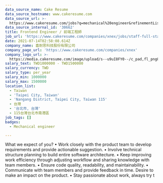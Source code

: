 ```yaml
---
data_source_name: Cake Resume
data_source_hostname: www.cakeresume.com
data_source_url: >-
  https://www.cakeresume.com/jobs?q=mechanical%20engineer&refinementList%5Blang_name%5D%5B0%5D=English&refinementList%5Bsalary_type%5D=per_year&range%5Bsalary_range%5D%5Bmin%5D=1000000&page=3
data_source_internal_id: '30662'
title: Frontend Engineer / 前端工程師
job_url: 'https://www.cakeresume.com/companies/xnex/jobs/staff-full-stack-engineer'
date: 2021-07-14T02:58:08.614Z
company_name: 喜耐思科技股份有限公司
company_page_url: 'https://www.cakeresume.com/companies/xnex'
company_logo_url: >-
  https://media.cakeresume.com/image/upload/s--u9uI8FY0--/c_pad,fl_png8,h_200,w_200/v1590645598/klmoo3bfidn0duzytago.png
salary_text: TWD1000000 - TWD1500000
salary_currency: TWD
salary_type: per_year
salary_min: 1000000
salary_max: 1500000
location_list:
  - Taiwan
  - 'Taipei City, Taiwan'
  - 'Nangang District, Taipei City, Taiwan 115'
  - 台灣
  - '台北市, 台灣'
  - 115台灣台北市南港區
job_tags: []
badges:
  - Mechanical engineer

---
```


What we expect of you? • Work closely with the product team to develop requirements and provide actionable suggestion. • Involve technical structure planning to build entire software architecture. • Keep improving work efficiency through adjusting workflow and sharing knowledge with team members. • Ensure code quality, readability, and maintainability. • Communicate with team members and provide feedback in time. Desire to make an impact on the product. • Stay passionate about work, always try t